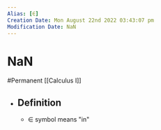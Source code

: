 ```yaml
---
Alias: [∈]
Creation Date: Mon August 22nd 2022 03:43:07 pm 
Modification Date: NaN
---
```

# NaN
#Permanent [[Calculus I]]

- ## Definition
	- ∈ symbol means "in"